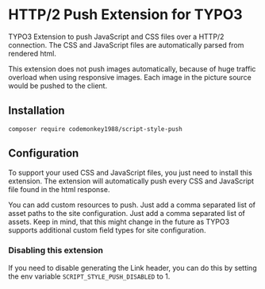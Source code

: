 # HTTP/2 Push Extension for TYPO3

TYPO3 Extension to push JavaScript and CSS files over a HTTP/2 connection.
The CSS and JavaScript files are automatically parsed from rendered html.

This extension does not push images automatically, because of huge traffic overload when 
using responsive images. Each image in the picture source would be pushed 
to the client.


## Installation

`composer require codemonkey1988/script-style-push`

## Configuration

To support your used CSS and JavaScript files, you just need to install this extension.
The extension will automatically push every CSS and JavaScript file found in the 
html response.

You can add custom resources to push. Just add a comma separated list of asset paths 
to the site configuration. Just add a comma separated list of assets. 
Keep in mind, that this might change in the future as TYPO3 supports additional custom
field types for site configuration.

### Disabling this extension

If you need to disable generating the Link header, 
you can do this by setting the env variable `SCRIPT_STYLE_PUSH_DISABLED` to 1.
